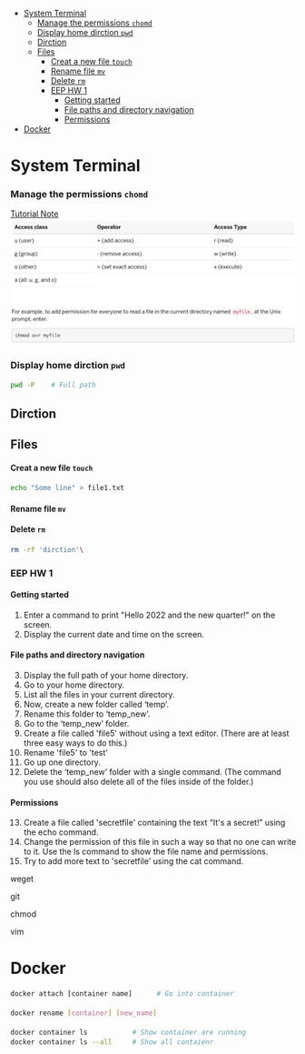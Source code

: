 - [System Terminal](#system-terminal)
    - [Manage the permissions `chomd`](#manage-the-permissions-chomd)
    - [Display home dirction `pwd`](#display-home-dirction-pwd)
  - [Dirction](#dirction)
  - [Files](#files)
      - [Creat a new file `touch`](#creat-a-new-file-touch)
      - [Rename file `mv`](#rename-file-mv)
      - [Delete `rm`](#delete-rm)
    - [EEP HW 1](#eep-hw-1)
      - [Getting started](#getting-started)
      - [File paths and directory navigation](#file-paths-and-directory-navigation)
      - [Permissions](#permissions)
- [Docker](#docker)

# System Terminal

### Manage the permissions `chomd`

[Tutorial Note](https://kb.iu.edu/d/abdb)
![chomd_symbol](Image/chomd_symbol.png)


### Display home dirction `pwd`
```sh
pwd -P    # Full path 
```

## Dirction

## Files

#### Creat a new file `touch`
```sh
echo "Some line" > file1.txt
```

#### Rename file `mv`

#### Delete `rm`
```sh
rm -rf 'dirction'\

```


### EEP HW 1

#### Getting started

1. Enter a command to print "Hello 2022 and the new quarter!" on the screen.
2. Display the current date and time on the screen.

#### File paths and directory navigation

3. Display the full path of your home directory.
4. Go to your home directory.
5. List all the files in your current directory.
6. Now, create a new folder called ‘temp’.
7. Rename this folder to ‘temp_new’.
8. Go to the ‘temp_new’ folder.
9. Create a file called 'file5' without using a text editor. (There are at least three easy ways to do this.)
10. Rename 'file5' to 'test'
11. Go up one directory.
12. Delete the ‘temp_new’ folder with a single command. (The command you use should also delete 
all of the files inside of the folder.)

#### Permissions

13. Create a file called 'secretfile' containing the text “It's a secret!” using the echo command.
14. Change the permission of this file in such a way so that no one can write to it. Use the ls command to show the file name and permissions.
15. Try to add more text to 'secretfile' using the cat command.


weget

git 

chmod 

vim

# Docker
```sh
docker attach [container name]      # Go into container

docker rename [container] [new_name]

docker container ls           # Show container are running
docker container ls --all     # Show all contaienr
```

